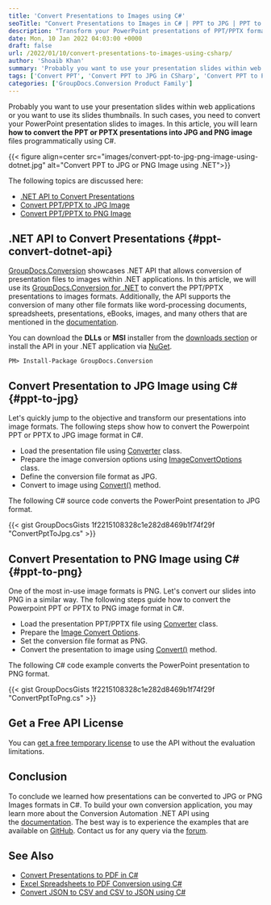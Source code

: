 ```yaml
---
title: 'Convert Presentations to Images using C#'
seoTitle: "Convert Presentations to Images in C# | PPT to JPG | PPT to PNG"
description: "Transform your PowerPoint presentations of PPT/PPTX format to JPG or PNG format using C#. Convert presentations to images programmatically using .NET API."
date: Mon, 10 Jan 2022 04:03:00 +0000
draft: false
url: /2022/01/10/convert-presentations-to-images-using-csharp/
author: 'Shoaib Khan'
summary: 'Probably you want to use your presentation slides within web applications or you want to use its slides thumbnails. In such cases, you need to convert your PowerPoint presentation slides to images. In this article, you will learn **how to convert the PPT or PPTX presentations into JPG and PNG images** programmatically using C#.'
tags: ['Convert PPT', 'Convert PPT to JPG in CSharp', 'Convert PPT to PNG in CSharp', 'Convert PPTX', 'PPT to JPG in CSharp', 'PPT to PNG in CSharp']
categories: ['GroupDocs.Conversion Product Family']
---
```


Probably you want to use your presentation slides within web applications or you want to use its slides thumbnails. In such cases, you need to convert your PowerPoint presentation slides to images. In this article, you will learn **how to convert the PPT or PPTX presentations into JPG and PNG image** files programmatically using C#.



{{< figure align=center src="images/convert-ppt-to-jpg-png-image-using-dotnet.jpg" alt="Convert PPT to JPG or PNG Image using .NET">}}


The following topics are discussed here:

*   [.NET API to Convert Presentations](#ppt-convert-dotnet-api)
*   [Convert PPT/PPTX to JPG Image](#ppt-to-jpg)
*   [Convert PPT/PPTX to PNG Image](#ppt-to-png)

## .NET API to Convert Presentations {#ppt-convert-dotnet-api}

[GroupDocs.Conversion](https://products.groupdocs.com/conversion/) showcases .NET API that allows conversion of presentation files to images within .NET applications. In this article, we will use its [GroupDocs.Conversion for .NET](https://products.groupdocs.com/conversion/net/) to convert the PPT/PPTX presentations to images formats. Additionally, the API supports the conversion of many other file formats like word-processing documents, spreadsheets, presentations, eBooks, images, and many others that are mentioned in the [documentation](https://docs.groupdocs.com/conversion/net/supported-document-formats/).

You can download the **DLLs** or **MSI** installer from the [downloads section](https://downloads.groupdocs.com/conversion) or install the API in your .NET application via [NuGet](https://www.nuget.org/packages/groupdocs.conversion).

```
PM> Install-Package GroupDocs.Conversion
```

## Convert Presentation to JPG Image using C# {#ppt-to-jpg}

Let's quickly jump to the objective and transform our presentations into image formats. The following steps show how to convert the Powerpoint PPT or PPTX to JPG image format in C#.

*   Load the presentation file using [Converter](https://apireference.groupdocs.com/conversion/net/groupdocs.conversion/converter) class.
*   Prepare the image conversion options using [ImageConvertOptions](https://apireference.groupdocs.com/conversion/net/groupdocs.conversion.options.convert/imageconvertoptions) class.
*   Define the conversion file format as JPG.
*   Convert to image using [Convert()](https://apireference.groupdocs.com/conversion/net/groupdocs.conversion/converter/methods/convert/index) method.

The following C# source code converts the PowerPoint presentation to JPG format.

{{< gist GroupDocsGists 1f2215108328c1e282d8469b1f74f29f "ConvertPptToJpg.cs" >}}

## Convert Presentation to PNG Image using C# {#ppt-to-png}

One of the most in-use image formats is PNG. Let's convert our slides into PNG in a similar way. The following steps guide how to convert the Powerpoint PPT or PPTX to PNG image format in C#.

*   Load the presentation PPT/PPTX file using [Converter](https://apireference.groupdocs.com/conversion/net/groupdocs.conversion/converter) class.
*   Prepare the [Image Convert Options](https://apireference.groupdocs.com/conversion/net/groupdocs.conversion.options.convert/imageconvertoptions).
*   Set the conversion file format as PNG.
*   Convert the presentation to image using [Convert()](https://apireference.groupdocs.com/conversion/net/groupdocs.conversion/converter/methods/convert/index) method.

The following C# code example converts the PowerPoint presentation to PNG format.

{{< gist GroupDocsGists 1f2215108328c1e282d8469b1f74f29f "ConvertPptToPng.cs" >}}

## Get a Free API License

You can [get a free temporary license](https://purchase.groupdocs.com/temporary-license) to use the API without the evaluation limitations.

## Conclusion

To conclude we learned how presentations can be converted to JPG or PNG Images formats in C#. To build your own conversion application, you may learn more about the Conversion Automation .NET API using the [documentation](https://docs.groupdocs.com/conversion/net/). The best way is to experience the examples that are available on [GitHub](https://github.com/groupdocs-conversion). Contact us for any query via the [forum](https://forum.groupdocs.com/).

## See Also

*   [Convert Presentations to PDF in C#](https://blog.groupdocs.com/2020/03/05/convert-presentations-pptx-ppt-to-pdf-in-csharp/)
*   [Excel Spreadsheets to PDF Conversion using C#](https://blog.groupdocs.com/2021/11/14/convert-excel-spreadsheets-to-pdf-using-csharp/)
*   [Convert JSON to CSV and CSV to JSON using C#](https://blog.groupdocs.com/2021/06/18/convert-json-and-csv-in-csharp/)




